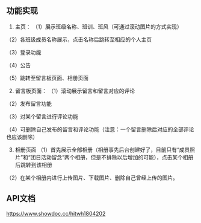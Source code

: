 ## 功能实现
1.  主页：
（1）展示班级名称、班训、班风（可通过滚动图片的方式实现）

（2）各班级成员名称展示，点击名称后跳转至相应的个人主页

（3）登录功能

（4）公告

（5）跳转至留言板页面、相册页面


2.  留言板页面：
（1）滚动展示留言和留言对应的评论

（2）发布留言功能

（3）对某个留言进行评论功能

（4）可删除自己发布的留言和评论功能（注意：一个留言删除后对应的全部评论也应该删除）


3.  相册页面
（1）首先展示全部相册（相册事先后台创建好了，目前只有“成员照片”和“团日活动留念”两个相册，但是不排除以后增加的可能），点击某个相册后跳转到该相册

（2）在某个相册内进行上传图片、下载图片、删除自己曾经上传的图片。

## API文档

https://www.showdoc.cc/hitwh1804202